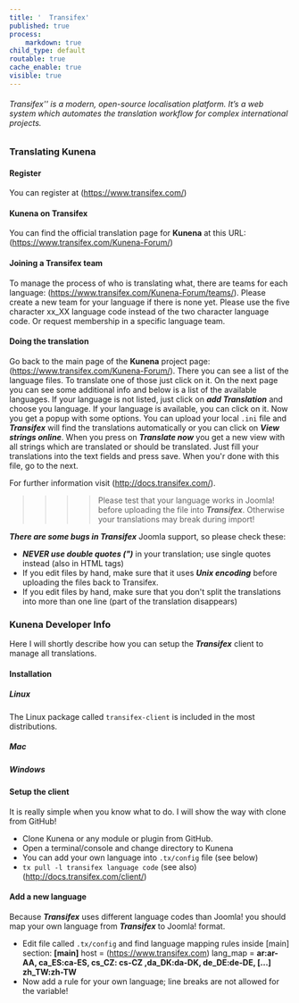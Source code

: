 ```yaml
---
title: '  Transifex'
published: true
process:
    markdown: true
child_type: default
routable: true
cache_enable: true
visible: true
---
```


###### _Transifex'' is a modern, open-source localisation platform. It’s a web system which automates the translation workflow for complex international projects._

### Translating Kunena

#### Register
You can register at (https://www.transifex.com/)

#### Kunena on Transifex
You can find the official translation page for **Kunena** at this URL: (https://www.transifex.com/Kunena-Forum/)

#### Joining a Transifex team
To manage the process of who is translating what, there are teams for each language: (https://www.transifex.com/Kunena-Forum/teams/).
Please create a new team for your language if there is none yet. Please use the five character xx_XX language code instead of the two character language code. Or request membership in a specific language team.

#### Doing the translation
Go back to the main page of the **Kunena** project page: (https://www.transifex.com/Kunena-Forum/). There you can see a list of the language files. To translate one of those just click on it. On the next page you can see some additional info and below is a list of the available languages. If your language is not listed, just click on **_add Translation_** and choose you language. If your language is available, you can click on it. Now you get a popup with some options. You can upload your local `.ini` file and **_Transifex_** will find the translations automatically or you can click on **_View strings online_**. When you press on **_Translate now_** you get a new view with all strings which are translated or should be translated. Just fill your translations into the text fields and press save. When you'r done with this file, go to the next.

For further information visit (http://docs.transifex.com/).

>>>> Please test that your language works in Joomla! before uploading the file into **_Transifex_**. Otherwise your translations may break during import!

**_There are some bugs in Transifex_** Joomla support, so please check these:
* **_NEVER use double quotes (")_** in your translation; use single quotes instead (also in HTML tags)
* If you edit files by hand, make sure that it uses **_Unix encoding_** before uploading the files back to Transifex.
* If you edit files by hand, make sure that you don't split the translations into more than one line (part of the translation disappears)

### Kunena Developer Info
Here I will shortly describe how you can setup the **_Transifex_** client to manage all translations.

#### Installation
##### Linux
The Linux package called `transifex-client` is included in the most distributions. 

##### Mac
##### Windows

#### Setup the client
It is really simple when you know what to do. I will show the way with clone from GitHub!
* Clone Kunena or any module or plugin from GitHub.
* Open a terminal/console and change directory to Kunena
* You can add your own language into `.tx/config` file (see below)
* `tx pull -l transifex language code` (see also) (http://docs.transifex.com/client/)

#### Add a new language

Because **_Transifex_** uses different language codes than Joomla! you should map your own language from **_Transifex_** to Joomla! format.

* Edit file called `.tx/config` and find language mapping rules inside [main] section:
  **[main]**
  host = (https://www.transifex.com)
  lang_map = **ar:ar-AA, ca_ES:ca-ES, cs_CZ: cs-CZ ,da_DK:da-DK, de_DE:de-DE, [...] zh_TW:zh-TW**
* Now add a rule for your own language; line breaks are not allowed for the variable!


